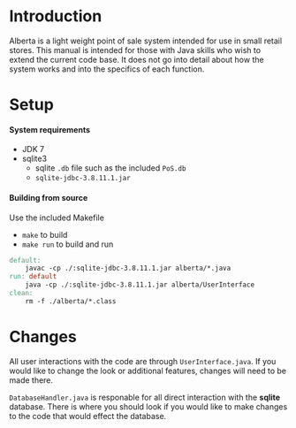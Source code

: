 # Introduction
Alberta is a light weight point of sale system intended for use in small retail stores. This manual is intended for those with Java skills who wish to extend the current code base. It does not go into detail about how the system works and into the specifics of each function.

# Setup
#### System requirements
  - JDK 7
  - sqlite3
    - sqlite ```.db``` file such as the included ```PoS.db```
    - ```sqlite-jdbc-3.8.11.1.jar```
#### Building from source
Use the included Makefile
  - `make` to build
  - `make run` to build and run
``` makefile
default:
	javac -cp ./:sqlite-jdbc-3.8.11.1.jar alberta/*.java
run: default
	java -cp ./:sqlite-jdbc-3.8.11.1.jar alberta/UserInterface
clean: 
	rm -f ./alberta/*.class
```
# Changes
All user interactions with the code are through `UserInterface.java`. If you would like to change the look or additional features, changes will need to be made there.

`DatabaseHandler.java` is responable for all direct interaction with the **sqlite** database. There is where you should look if you would like to make changes to the code that would effect the database.